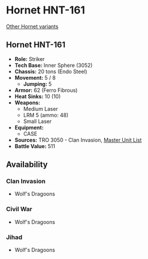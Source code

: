 # Hornet HNT-161

[Other Hornet variants](../hornet.md)

## Hornet HNT-161
- **Role:** Striker
- **Tech Base:** Inner Sphere (3052)
- **Chassis:** 20 tons (Endo Steel)
- **Movement:** 5 / 8
  - **Jumping:** 5
- **Armor:** 62 (Ferro Fibrous)
- **Heat Sinks:** 10 (10)
- **Weapons:**
  - Medium Laser
  - LRM 5 (ammo: 48)
  - Small Laser
- **Equipment:**
  - CASE
- **Sources:** TRO 3050 - Clan Invasion, [Master Unit List](http://masterunitlist.info/Unit/Details/1547/hornet-hnt-161)
- **Battle Value:** 511

## Availability

### Clan Invasion
- Wolf's Dragoons

### Civil War
- Wolf's Dragoons

### Jihad
- Wolf's Dragoons

